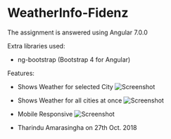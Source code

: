 # WeatherInfo-Fidenz

The assignment is answered using Angular 7.0.0

Extra libraries used:
  * ng-bootstrap (Bootstrap 4 for Angular)
 
 Features:
 
  * Shows Weather for selected City
   ![Screenshot](../master/images/2.png)

  * Shows Weather for all cities at once
   ![Screenshot](../master/images/1.png)
   
   
  * Mobile Responsive
   ![Screenshot](../master/images/Untitled.png)
   
   
 - Tharindu Amarasingha on 27th Oct. 2018
